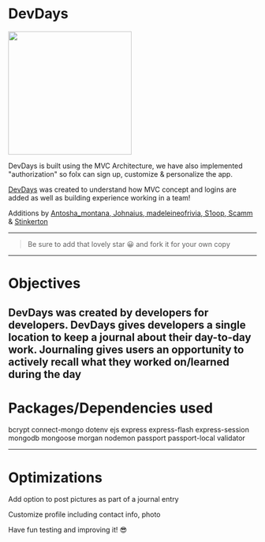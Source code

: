 # DevDays
<a href= "https://teamasaurus-devdays.herokuapp.com/">
<img valign ="center" src="https://github.com/Teamasaurus/todo-mvc-auth-local/blob/main/public/images/logoanimate.gif?raw=true" width="250" />
</a>

DevDays is built using the MVC Architecture, we have also implemented "authorization" so folx can sign up, customize & personalize the app.

<a href= "https://teamasaurus-devdays.herokuapp.com/">DevDays</a> was created to understand how MVC concept and logins are added as well as building experience working in a team!

Additions by <a href="https://github.com/Antosha9108">Antosha_montana</a>,<a href= "https://github.com/Johnaius"> Johnaius</a>,<a href= "https://github.com/madeleinebelanger">  madeleineofrivia</a>,<a href= "https://github.com/JoeDukes"> S1oop<a>,<a href="https://github.com/scamelot"> Scamm</a> & <a href= "https://github.com/StevDev88">Stinkerton</a>

---

> Be sure to add that lovely star 😀 and fork it for your own copy

---

# Objectives
DevDays was created by developers for developers.  DevDays gives developers a single location to keep a journal about their day-to-day work.  Journaling gives users an opportunity to actively recall what they worked on/learned during the day
- 


# Packages/Dependencies used 

bcrypt connect-mongo dotenv ejs express express-flash express-session mongodb mongoose morgan nodemon passport passport-local validator

---

# Optimizations
Add option to post pictures as part of a journal entry

Customize profile including contact info, photo




 
 Have fun testing and improving it! 😎


